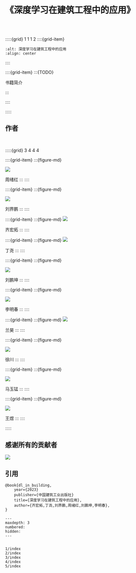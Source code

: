 # 《深度学习在建筑工程中的应用》

<br>
<br>

:::::{grid} 1 1 1 2
::::{grid-item}
```{image} ./_static/book.png
:alt: 深度学习在建筑工程中的应用
:align: center
```
::::

::::{grid-item}
:::{TODO}

书籍简介

:::

::::

:::::


<div class="show-mid"><h2>作者</h2></div>
<br>

:::::{grid} 3 4 4 4

::::{grid-item}
:::{figure-md}

<img src="./_static/authors/XuhongZhou.jpg" class="auth-header">

周绪红
:::
::::

::::{grid-item}
:::{figure-md}

<img src="./_static/authors/JiepengLiu.png" class="auth-header">

刘界鹏
:::
::::

::::{grid-item}
:::{figure-md}
<img src="./_static/authors/HongtuoQi.jpg" class="auth-header">

齐宏拓
:::
::::

::::{grid-item}
:::{figure-md}
<img src="./_static/authors/YaoDing.jpg" class="auth-header">

丁尧
:::
::::



::::{grid-item}
:::{figure-md}

<img src="./_static/authors/PenkunLiu.jpg" class="auth-header">

刘鹏坤
:::
::::

::::{grid-item}
:::{figure-md}

<img src="./_static/authors/MingchunLi.jpg" class="auth-header">

李明春
:::
::::

::::{grid-item}
:::{figure-md}
<img src="./_static/authors/HaoLan.jpg" class="auth-header">

兰昊
:::
::::

::::{grid-item}
:::{figure-md}

<img src="./_static/authors/ChuanXu.jpg" class="auth-header">

徐川
:::
::::

::::{grid-item}
:::{figure-md}

<img src="./_static/authors/YumengMa.jpg" class="auth-header">

马玉锰
:::
::::

::::{grid-item}
:::{figure-md}

<img src="./_static/authors/YuWang.jpg" class="auth-header">

王煜
:::
::::

:::::

<div class="show-mid"><h2>感谢所有的贡献者</h2></div>

<a href="https://github.com/IBLofCQU/book001/graphs/contributors" >
  <img src="https://contrib.rocks/image?repo=IBLofCQU/book001" />
</a>



<div class="show-mid">
<h2>引用</h2>
</div>

```text
@book{dl_in_building,
    year={2023}
    publisher={中国建筑工业出版社}
    title={深度学习在建筑工程中的应用},
    author={齐宏拓,丁尧,刘界鹏,周绪红,刘鹏坤,李明春},
}
```

```{toctree}
---
maxdepth: 3
numbered:
hidden:
---


1/index
2/index
3/index
4/index
5/index
```
